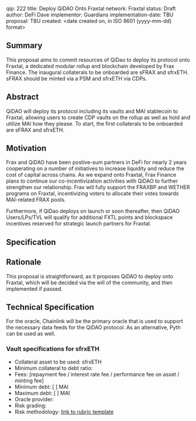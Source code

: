 qip: 222
title: Deploy QiDAO Onto Fraxtal
network: Fraxtal
status: Draft
author: DeFi Dave
implementor: Guardians
implementation-date: TBU
proposal: TBU
created: <date created on, in ISO 8601 (yyyy-mm-dd) format>

## **Summary**

This proposal aims to commit resources of QiDao to deploy its protocol onto Fraxtal, a dedicated modular rollup and blockchain developed by Frax Finance. The inaugural collaterals to be onboarded are sFRAX and sfrxETH. sFRAX should be minted via a PSM and sfrxETH via CDPs.

## **Abstract**

QiDAO will deploy its protocol including its vaults and MAI stablecoin to Fraxtal, allowing users to create CDP vaults on the rollup as well as hold and utilize MAI how they please. To start, the first collaterals to be onboarded are sFRAX and sfrxETH.

## **Motivation**

Frax and QiDAO have been postive-sum partners in DeFi for nearly 2 years cooperating on a number of initiatives to increase liquidity and reduce the cost of capital across chains. As we expand onto Fraxtal, Frax Finance plans to continue our co-incentivization activities with QiDAO to further strengthen our relationship. Frax will fully support the FRAXBP and WETHER programs on Fraxtal, incentivizing voters to allocate their votes towards MAI-related FRAX pools. 

Furthermore, if QiDao deploys on launch or soon thereafter, then QiDAO Users/LPs/TVL will qualify for additional FXTL points and blockspace incentives reserved for strategic launch partners for Fraxtal.

## **Specification**

## **Rationale**

This proposal is straightforward, as it proposes QiDAO to deploy onto Fraxtal, which will be decided via the will of the community, and then implemented if passed.

## **Technical Specification**

For the oracle, Chainlink will be the primary oracle that is used to support the necessary data feeds for the QiDAO protocol. As an alternative, Pyth can be used as well.

### **Vault specifications for sfrxETH**

* Collateral asset to be used: sfrxETH
* Minimum collateral to debt ratio:
* Fees: [repayment fee / interest rate fee / performance fee on asset / minting fee]
* Minimum debt: [ ] MAI
* Maximum debt: [ ] MAI
* Oracle provider:
* Risk grading: 
* Risk methodology: [link to rubric template](https://docs.google.com/spreadsheets/d/1uvRFiN5FNr4OUKdsueFbnrQhx1lMdf1FfXRw1tnIXJE/edit?usp=sharing)
